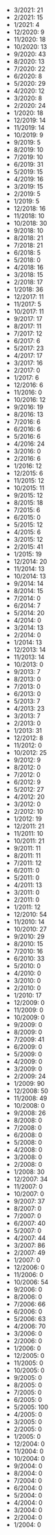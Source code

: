 *  3/2021: 21
*  2/2021: 15
*  1/2021: 4
*  12/2020: 9
*  11/2020: 18
*  10/2020: 13
*  9/2020: 43
*  8/2020: 13
*  7/2020: 22
*  6/2020: 8
*  5/2020: 29
*  4/2020: 12
*  3/2020: 8
*  2/2020: 24
*  1/2020: 18
*  12/2019: 14
*  11/2019: 14
*  10/2019: 9
*  9/2019: 5
*  8/2019: 10
*  7/2019: 10
*  6/2019: 31
*  5/2019: 15
*  4/2019: 16
*  3/2019: 15
*  2/2019: 5
*  1/2019: 5
*  12/2018: 16
*  11/2018: 10
*  10/2018: 30
*  9/2018: 10
*  8/2018: 21
*  7/2018: 21
*  6/2018: 5
*  5/2018: 0
*  4/2018: 16
*  3/2018: 15
*  2/2018: 17
*  1/2018: 36
*  12/2017: 11
*  11/2017: 5
*  10/2017: 11
*  9/2017: 17
*  8/2017: 11
*  7/2017: 12
*  6/2017: 6
*  5/2017: 23
*  4/2017: 17
*  3/2017: 16
*  2/2017: 0
*  1/2017: 6
*  12/2016: 6
*  11/2016: 0
*  10/2016: 12
*  9/2016: 19
*  8/2016: 13
*  7/2016: 6
*  6/2016: 6
*  5/2016: 6
*  4/2016: 24
*  3/2016: 0
*  2/2016: 6
*  1/2016: 12
*  12/2015: 6
*  11/2015: 12
*  10/2015: 11
*  9/2015: 12
*  8/2015: 18
*  7/2015: 6
*  6/2015: 0
*  5/2015: 12
*  4/2015: 6
*  3/2015: 12
*  2/2015: 41
*  1/2015: 19
*  12/2014: 20
*  11/2014: 13
*  10/2014: 13
*  9/2014: 14
*  8/2014: 15
*  7/2014: 0
*  6/2014: 7
*  5/2014: 20
*  4/2014: 0
*  3/2014: 13
*  2/2014: 0
*  1/2014: 13
*  12/2013: 14
*  11/2013: 14
*  10/2013: 0
*  9/2013: 7
*  8/2013: 0
*  7/2013: 0
*  6/2013: 0
*  5/2013: 7
*  4/2013: 23
*  3/2013: 7
*  2/2013: 0
*  1/2013: 31
*  12/2012: 8
*  11/2012: 0
*  10/2012: 25
*  9/2012: 9
*  8/2012: 0
*  7/2012: 0
*  6/2012: 9
*  5/2012: 27
*  4/2012: 20
*  3/2012: 0
*  2/2012: 10
*  1/2012: 19
*  12/2011: 21
*  11/2011: 10
*  10/2011: 21
*  9/2011: 11
*  8/2011: 11
*  7/2011: 12
*  6/2011: 0
*  5/2011: 0
*  4/2011: 13
*  3/2011: 0
*  2/2011: 0
*  1/2011: 12
*  12/2010: 54
*  11/2010: 14
*  10/2010: 27
*  9/2010: 29
*  8/2010: 15
*  7/2010: 16
*  6/2010: 33
*  5/2010: 0
*  4/2010: 0
*  3/2010: 0
*  2/2010: 0
*  1/2010: 17
*  12/2009: 0
*  11/2009: 0
*  10/2009: 0
*  9/2009: 0
*  8/2009: 0
*  7/2009: 41
*  6/2009: 0
*  5/2009: 0
*  4/2009: 0
*  3/2009: 0
*  2/2009: 24
*  1/2009: 90
*  12/2008: 50
*  11/2008: 49
*  10/2008: 0
*  9/2008: 26
*  8/2008: 0
*  7/2008: 0
*  6/2008: 0
*  5/2008: 0
*  4/2008: 0
*  3/2008: 0
*  2/2008: 0
*  1/2008: 30
*  12/2007: 34
*  11/2007: 0
*  10/2007: 0
*  9/2007: 37
*  8/2007: 0
*  7/2007: 0
*  6/2007: 40
*  5/2007: 0
*  4/2007: 44
*  3/2007: 86
*  2/2007: 49
*  1/2007: 0
*  12/2006: 0
*  11/2006: 0
*  10/2006: 54
*  9/2006: 0
*  8/2006: 0
*  7/2006: 66
*  6/2006: 0
*  5/2006: 63
*  4/2006: 70
*  3/2006: 0
*  2/2006: 0
*  1/2006: 0
*  12/2005: 0
*  11/2005: 0
*  10/2005: 0
*  9/2005: 0
*  8/2005: 0
*  7/2005: 0
*  6/2005: 0
*  5/2005: 100
*  4/2005: 0
*  3/2005: 0
*  2/2005: 0
*  1/2005: 0
*  12/2004: 0
*  11/2004: 0
*  10/2004: 0
*  9/2004: 0
*  8/2004: 0
*  7/2004: 0
*  6/2004: 0
*  5/2004: 0
*  4/2004: 0
*  3/2004: 0
*  2/2004: 0
*  1/2004: 0